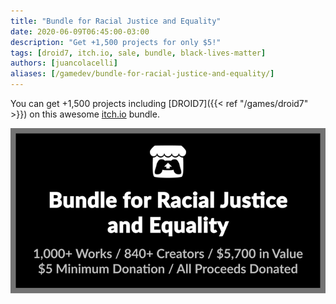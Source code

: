 ```yaml
---
title: "Bundle for Racial Justice and Equality"
date: 2020-06-09T06:45:00-03:00
description: "Get +1,500 projects for only $5!"
tags: [droid7, itch.io, sale, bundle, black-lives-matter]
authors: [juancolacelli]
aliases: [/gamedev/bundle-for-racial-justice-and-equality/]
---
```


You can get +1,500 projects including [DROID7]({{< ref "/games/droid7" >}}) on this awesome [itch.io](https://poopbits.itch.io) bundle.

[![Bundle](bundle.png)](https://itch.io/b/520/bundle-for-racial-justice-and-equality)
